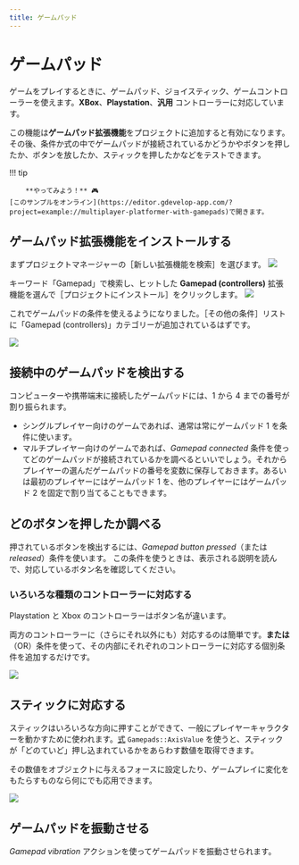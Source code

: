```yaml
---
title: ゲームパッド
---
```

# ゲームパッド

ゲームをプレイするときに、ゲームパッド、ジョイスティック、ゲームコントローラーを使えます。**XBox**、**Playstation**、**汎用** コントローラーに対応しています。

この機能は**ゲームパッド拡張機能**をプロジェクトに追加すると有効になります。その後、条件か式の中でゲームパッドが接続されているかどうかやボタンを押したか、ボタンを放したか、スティックを押したかなどをテストできます。

!!! tip
    
        **やってみよう！** 🎮  
    [このサンプルをオンライン](https://editor.gdevelop-app.com/?project=example://multiplayer-platformer-with-gamepads)で開きます。

## ゲームパッド拡張機能をインストールする

まずプロジェクトマネージャーの［新しい拡張機能を検索］を選びます。
![](/gdevelop5/all-features/gamepad/pasted/20201204-123420.png)

キーワード「Gamepad」で検索し、ヒットした **Gamepad (controllers)** 拡張機能を選んで［プロジェクトにインストール］をクリックします。
![](/gdevelop5/all-features/gamepad/pasted/20201204-123451.png)

これでゲームパッドの条件を使えるようになりました。［その他の条件］リストに「Gamepad (controllers)」カテゴリーが追加されているはずです。

![](/gdevelop5/all-features/gamepad/pasted/20201204-123605.png)

## 接続中のゲームパッドを検出する

コンピューターや携帯端末に接続したゲームパッドには、1 から 4 までの番号が割り振られます。 

* シングルプレイヤー向けのゲームであれば、通常は常にゲームパッド 1 を条件に使います。
* マルチプレイヤー向けのゲームであれば、*Gamepad connected* 条件を使ってどのゲームパッドが接続されているかを調べるといいでしょう。それからプレイヤーの選んだゲームパッドの番号を変数に保存しておきます。あるいは最初のプレイヤーにはゲームパッド 1 を、他のプレイヤーにはゲームパッド 2 を固定で割り当てることもできます。

## どのボタンを押したか調べる

押されているボタンを検出するには、*Gamepad button pressed*（または *released*）条件を使います。
この条件を使うときは、表示される説明を読んで、対応しているボタン名を確認してください。

### いろいろな種類のコントローラーに対応する

Playstation と Xbox のコントローラーはボタン名が違います。

両方のコントローラーに（さらにそれ以外にも）対応するのは簡単です。**または**（OR）条件を使って、その内部にそれぞれのコントローラーに対応する個別条件を追加するだけです。

![](/gdevelop5/multiple_controller_gamepads_extension.png)

## スティックに対応する

スティックはいろいろな方向に押すことができて、一般にプレイヤーキャラクターを動かすために使われます。[式](/ja/gdevelop5/all-features/expressions) `Gamepads::AxisValue` を使うと、スティックが「どのていど」押し込まれているかをあらわす数値を取得できます。

その数値をオブジェクトに与えるフォースに設定したり、ゲームプレイに変化をもたらすものなら何にでも応用できます。

![](/gdevelop5/all-features/gamepad/pasted/20201204-124545.png)

## ゲームパッドを振動させる

*Gamepad vibration* アクションを使ってゲームパッドを振動させられます。